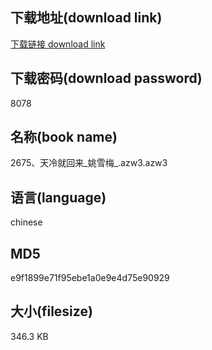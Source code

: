 ## 下载地址(download link)
[下载链接 download link](https://voluble-croquembouche-d321dc.netlify.app/?s=2675%E3%80%81%E5%A4%A9%E5%86%B7%E5%B0%B1%E5%9B%9E%E6%9D%A5_%E5%A7%9A%E9%9B%AA%E6%A2%85_.azw3)

## 下载密码(download password)
8078

## 名称(book name)
2675、天冷就回来_姚雪梅_.azw3.azw3

## 语言(language)
chinese

## MD5
e9f1899e71f95ebe1a0e9e4d75e90929

## 大小(filesize)
346.3 KB
